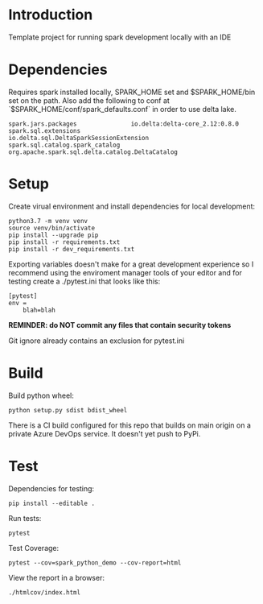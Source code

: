 # Introduction

Template project for running spark development locally with an IDE

# Dependencies

Requires spark installed locally, SPARK_HOME set and $SPARK_HOME/bin set on the path.
Also add the following to conf at `$SPARK_HOME/conf/spark_defaults.conf` in order to use delta lake.

```
spark.jars.packages               io.delta:delta-core_2.12:0.8.0
spark.sql.extensions              io.delta.sql.DeltaSparkSessionExtension
spark.sql.catalog.spark_catalog   org.apache.spark.sql.delta.catalog.DeltaCatalog
```

# Setup

Create virual environment and install dependencies for local development:

```
python3.7 -m venv venv
source venv/bin/activate
pip install --upgrade pip
pip install -r requirements.txt
pip install -r dev_requirements.txt
```


Exporting variables doesn't make for a great development experience so I recommend using the enviroment manager tools of your editor and for testing create a ./pytest.ini that looks like this:

```
[pytest]
env =
    blah=blah
```

**REMINDER: do NOT commit any files that contain security tokens**

Git ignore already contains an exclusion for pytest.ini


# Build

Build python wheel:
```
python setup.py sdist bdist_wheel
```

There is a CI build configured for this repo that builds on main origin on a private Azure DevOps service. It doesn't yet push to PyPi.

# Test

Dependencies for testing:
```
pip install --editable .
```

Run tests:
```
pytest
```

Test Coverage:
```
pytest --cov=spark_python_demo --cov-report=html
```

View the report in a browser:
```
./htmlcov/index.html
```


